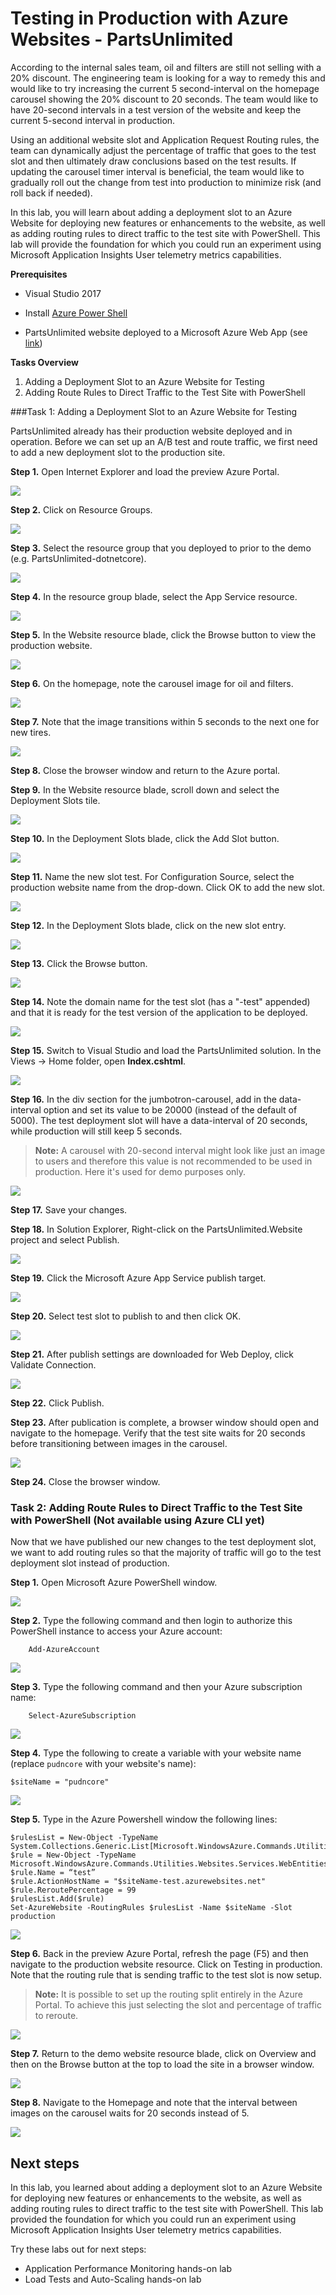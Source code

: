 # Testing in Production with Azure Websites - PartsUnlimited

According to the internal sales team, oil and filters are still not selling with a 20% discount. The engineering team is looking for a way to remedy this and would like to try increasing the current 5 second-interval on the homepage carousel showing the 20% discount to 20 seconds. The team would like to have 20-second intervals in a test version of the website and keep the current 5-second interval in production.

Using an additional website slot and Application Request Routing rules, the team can dynamically adjust the percentage of traffic that goes to the test slot and then ultimately draw conclusions based on the test results. If updating the carousel timer interval is beneficial, the team would like to gradually roll out the change from test into production to minimize risk (and roll back if needed).

In this lab, you will learn about adding a deployment slot to an Azure Website for deploying new features or enhancements to the website, as well as adding routing rules to direct traffic to the test site with PowerShell.  This lab will provide the foundation for which you could run an experiment using Microsoft Application Insights User telemetry metrics capabilities.

**Prerequisites**

- Visual Studio 2017

- Install [Azure Power Shell](https://azure.microsoft.com/en-us/documentation/articles/powershell-install-configure/)

- PartsUnlimited website deployed to a Microsoft Azure Web App (see [link](https://github.com/Microsoft/PartsUnlimited/blob/master/docs/Deployment.md))

**Tasks Overview**

1. Adding a Deployment Slot to an Azure Website for Testing
2. Adding Route Rules to Direct Traffic to the Test Site with PowerShell

###Task 1: Adding a Deployment Slot to an Azure Website for Testing

PartsUnlimited already has their production website deployed and in operation. Before we can set up an A/B test and route traffic, we first need to add a new deployment slot to the production site.


**Step 1.** Open Internet Explorer and load the preview Azure Portal.

![](<media/step1.png>)

**Step 2.** Click on Resource Groups.

![](<media/step2.png>)

**Step 3.** Select the resource group that you deployed to prior to the demo (e.g. PartsUnlimited-dotnetcore).

![](<media/step3.png>)

**Step 4.** In the resource group blade, select the App Service resource.

![](<media/step4.png>)

**Step 5.** In the Website resource blade, click the Browse button to view the production website.

![](<media/step5.png>)

**Step 6.** On the homepage, note the carousel image for oil and filters.

![](<media/step6.png>)

**Step 7.** Note that the image transitions within 5 seconds to the next one for new tires.

![](<media/step7.png>)

**Step 8.** Close the browser window and return to the Azure portal.

**Step 9.** In the Website resource blade, scroll down and select the Deployment Slots tile.

![](<media/step9.png>)

**Step 10.** In the Deployment Slots blade, click the Add Slot button.

![](<media/step10.png>)

**Step 11.** Name the new slot test. For Configuration Source, select the production website name from the drop-down. Click OK to add the new slot.

![](<media/step11.png>)

**Step 12.** In the Deployment Slots blade, click on the new slot entry.

![](<media/step12.png>)

**Step 13.** Click the Browse button.

![](<media/step14.png>)

**Step 14.** Note the domain name for the test slot (has a "-test" appended) and that it is ready for the test version of the application to be deployed.

![](<media/step15.png>)

**Step 15.** Switch to Visual Studio and load the PartsUnlimited solution. In the Views -\> Home folder, open **Index.cshtml**.

![](<media/step16.png>)

**Step 16.** In the div section for the jumbotron-carousel, add in the data-interval option and set its value to be 20000 (instead of the default of 5000). The test deployment slot will have a data-interval of 20 seconds, while production will still keep 5 seconds.
>**Note:** A carousel with 20-second interval might look like just an image to users and therefore this value is not recommended to be used in production. Here it's used for demo purposes only.

![](<media/step17.png>)

**Step 17.** Save your changes.

**Step 18.** In Solution Explorer, Right-click on the PartsUnlimited.Website project and select Publish.

![](<media/step19.png>)

**Step 19.** Click the Microsoft Azure App Service publish target.

![](<media/step20.png>)

**Step 20.** Select test slot to publish to and then click OK.

![](<media/step21.png>)

**Step 21.** After publish settings are downloaded for Web Deploy, click Validate Connection.

![](<media/step22.png>)

**Step 22.** Click Publish.

**Step 23.** After publication is complete, a browser window should open and navigate to the homepage. Verify that the test site waits for 20 seconds before transitioning between images in the carousel.

![](<media/step6.png>)

**Step 24.** Close the browser window.


### Task 2: Adding Route Rules to Direct Traffic to the Test Site with PowerShell (Not available using Azure CLI yet)

Now that we have published our new changes to the test deployment slot, we want to add routing rules so that the majority of traffic will go to the test deployment slot instead of production.
 

**Step 1.** Open Microsoft Azure PowerShell window.

![](<media/part2step1.png>)

**Step 2.** Type the following command and then login to authorize this PowerShell instance to access your Azure account:

		Add-AzureAccount

![](<media/1.png>)

**Step 3.** Type the following command and then your Azure subscription name:

		Select-AzureSubscription

![](<media/2.png>)


**Step 4.** Type the following to create a variable with your website name (replace `pudncore` with your website's name):

	$siteName = "pudncore"

![](<media/part2step2.png>)

**Step 5.** Type in the Azure Powershell window the following lines:

	$rulesList = New-Object -TypeName System.Collections.Generic.List[Microsoft.WindowsAzure.Commands.Utilities.Websites.Services.WebEntities.RampUpRule]
	$rule = New-Object -TypeName Microsoft.WindowsAzure.Commands.Utilities.Websites.Services.WebEntities.RampUpRule
	$rule.Name = “test”
	$rule.ActionHostName = "$siteName-test.azurewebsites.net"
	$rule.ReroutePercentage = 99
	$rulesList.Add($rule)
	Set-AzureWebsite -RoutingRules $rulesList -Name $siteName -Slot production

![](<media/part2step3.png>)

**Step 6.** Back in the preview Azure Portal, refresh the page (F5) and then navigate to the production website resource. Click on Testing in production. Note that the routing rule that is sending traffic to the test slot is now setup.
>**Note:** It is possible to set up the routing split entirely in the Azure Portal. To achieve this just selecting the slot and percentage of traffic to reroute.

![](<media/part2step4.png>)

**Step 7.** Return to the demo website resource blade, click on Overview and then on the Browse button at the top to load the site in a browser window.

![](<media/step5.png>)

**Step 8.** Navigate to the Homepage and note that the interval between images on the carousel waits for 20 seconds instead of 5.

![](<media/step6.png>)

Next steps
----------

In this lab, you learned about adding a deployment slot to an Azure Website for deploying new features or enhancements to the website, as well as adding routing rules to direct traffic to the test site with PowerShell.  This lab provided the foundation for which you could run an experiment using Microsoft Application Insights User telemetry metrics capabilities.

Try these labs out for next steps:

- Application Performance Monitoring hands-on lab
- Load Tests and Auto-Scaling hands-on lab
